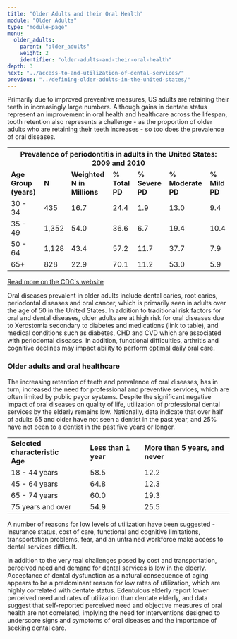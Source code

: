 ```yaml
---
title: "Older Adults and their Oral Health"
module: "Older Adults"
type: "module-page"
menu:
  older_adults:
    parent: "older_adults"
    weight: 2
    identifier: "older-adults-and-their-oral-health"
depth: 3
next: "../access-to-and-utilization-of-dental-services/"
previous: "../defining-older-adults-in-the-united-states/"
---
```

<div class="pageblock"><p>Primarily due to improved preventive measures, US adults are retaining their teeth in increasingly large numbers. Although gains in dentate status represent an improvement in oral health and healthcare across the lifespan, tooth retention also represents a challenge - as the proportion of older adults who are retaining their teeth increases - so too does the prevalence of oral diseases.</p>
<table>
<th colspan="7">Prevalence of periodontitis in adults in the United States: 2009 and 2010</th>
<tr>
<td><strong>Age Group (years)</strong>
</td>
<td><strong>N</strong>
</td>
<td><strong>Weighted N in Millions</strong>
</td>
<td><strong>% Total PD</strong>
</td>
<td><strong>% Severe PD</strong>
</td>
<td><strong>% Moderate PD</strong>
</td>
<td><strong>% Mild PD</strong>
</td>
</tr>
<tr>
<td>30 - 34
</td>
<td>435
</td>
<td>16.7
</td>
<td>24.4
</td>
<td>1.9
</td>
<td>13.0
</td>
<td>9.4
</td>
</tr>
<tr>
<td>35 - 49
</td>
<td>1,352
</td>
<td>54.0
</td>
<td>36.6
</td>
<td>6.7
</td>
<td>19.4
</td>
<td>10.4
</td>
</tr>
<tr>
<td>50 - 64
</td>
<td>1,128
</td>
<td>43.4
</td>
<td>57.2
</td>
<td>11.7
</td>
<td>37.7
</td>
<td>7.9
</td>
</tr>
<tr>
<td>65+
</td>
<td>828
</td>
<td>22.9
</td>
<td>70.1
</td>
<td>11.2
</td>
<td>53.0
</td>
<td>5.9
</td>
</tr>
</table>
<p><a href="http://www.cdc.gov/mmwr/preview/mmwrhtml/su6203a21.htm" target="_blank">Read more on the CDC's website</a></p>
<p>Oral diseases prevalent in older adults include dental caries, root caries, periodontal diseases and oral cancer, which is primarily seen in adults over the age of 50 in the United States. In addition to traditional risk factors for oral and dental diseases, older adults are at high risk for oral diseases due to Xerostomia secondary to diabetes and medications (link to table), and medical conditions such as diabetes, CHD and CVD which are associated with periodontal diseases.  In addition, functional difficulties, arthritis and cognitive declines may impact ability to perform optimal daily oral care. </p>
</div><h3>Older adults and oral healthcare</h3><div class="pageblock"><p>The increasing retention of teeth and prevalence of oral diseases, has in turn, increased the need for professional and preventive services, which are often limited by public payor systems. Despite the significant negative impact of oral diseases on quality of life, utilization of professional dental services by the elderly remains low. Nationally, data indicate that over half of adults 65 and older have not seen a dentist in the past year, and 25% have not been to a dentist in the past five years or longer.</p>
<table>
<tr>
<td><strong>Selected characteristic<br/>Age</strong>
</td>
<td><strong>Less than 1 year</strong>
</td>
<td><strong>More than 5 years, and never</strong>
</td>
</tr>
<tr>
<td>18 - 44 years
</td>
<td>58.5
</td>
<td>12.2
</td>
</tr>
<tr>
<td>45 - 64 years
</td>
<td>64.8
</td>
<td>12.3
</td>
</tr>
<tr>
<td>65 - 74 years
</td>
<td>60.0
</td>
<td>19.3
</td>
</tr>
<tr>
<td>75 years and over
</td>
<td>54.9
</td>
<td>25.5
</td>
</tr>
</table>
<p>A number of reasons for low levels of utilization have been suggested - insurance status, cost of care, functional and cognitive limitations, transportation problems, fear, and an untrained workforce make access to dental services difficult.</p>
<p>In addition to the very real challenges posed by cost and transportation, perceived need and demand for dental services is low in the elderly. Acceptance of dental dysfunction as a natural consequence of aging appears to be a predominant reason for low rates of utilization, which are highly correlated with dentate status. Edentulous elderly report lower perceived need and rates of utilization than dentate elderly, and data suggest that self-reported perceived need and objective measures of oral health are not correlated, implying the need for interventions designed to underscore signs and symptoms of oral diseases and the importance of seeking dental care.</p>
</div>